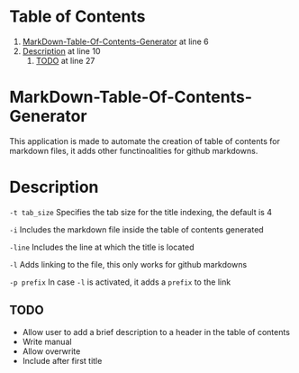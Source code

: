 # Table of Contents
1. [MarkDown-Table-Of-Contents-Generator](#markdown-table-of-contents-generator-1) at line 6
2. [Description](#description-1) at line 10
    1. [TODO](#todo-1) at line 27

# MarkDown-Table-Of-Contents-Generator

This application is made to automate the creation of table of contents for markdown files, it adds other functinoalities for github markdowns.

# Description

`-t tab_size`
Specifies the tab size for the title indexing, the default is 4

`-i`
Includes the markdown file inside the table of contents generated

`-line`
Includes the line at which the title is located

`-l`
Adds linking to the file, this only works for github markdowns

`-p prefix`
In case `-l` is activated, it adds a `prefix` to the link

## TODO
- Allow user to add a brief description to a header in the table of contents
- Write manual
- Allow overwrite
- Include after first title
